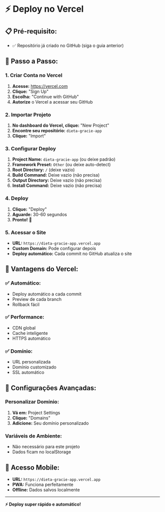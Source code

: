 # ⚡ Deploy no Vercel

## 📋 **Pré-requisito:**
- ✅ Repositório já criado no GitHub (siga o guia anterior)

## 🚀 **Passo a Passo:**

### **1. Criar Conta no Vercel**

1. **Acesse:** https://vercel.com
2. **Clique:** "Sign Up"
3. **Escolha:** "Continue with GitHub"
4. **Autorize** o Vercel a acessar seu GitHub

### **2. Importar Projeto**

1. **No dashboard do Vercel, clique:** "New Project"
2. **Encontre seu repositório:** `dieta-gracie-app`
3. **Clique:** "Import"

### **3. Configurar Deploy**

1. **Project Name:** `dieta-gracie-app` (ou deixe padrão)
2. **Framework Preset:** `Other` (ou deixe auto-detect)
3. **Root Directory:** `/` (deixe vazio)
4. **Build Command:** Deixe vazio (não precisa)
5. **Output Directory:** Deixe vazio (não precisa)
6. **Install Command:** Deixe vazio (não precisa)

### **4. Deploy**

1. **Clique:** "Deploy"
2. **Aguarde:** 30-60 segundos
3. **Pronto!** 🎉

### **5. Acessar o Site**

- **URL:** `https://dieta-gracie-app.vercel.app`
- **Custom Domain:** Pode configurar depois
- **Deploy automático:** Cada commit no GitHub atualiza o site

## 🎯 **Vantagens do Vercel:**

### **✅ Automático:**
- Deploy automático a cada commit
- Preview de cada branch
- Rollback fácil

### **✅ Performance:**
- CDN global
- Cache inteligente
- HTTPS automático

### **✅ Domínio:**
- URL personalizada
- Domínio customizado
- SSL automático

## 🔧 **Configurações Avançadas:**

### **Personalizar Domínio:**
1. **Vá em:** Project Settings
2. **Clique:** "Domains"
3. **Adicione:** Seu domínio personalizado

### **Variáveis de Ambiente:**
- Não necessário para este projeto
- Dados ficam no localStorage

## 📱 **Acesso Mobile:**
- **URL:** `https://dieta-gracie-app.vercel.app`
- **PWA:** Funciona perfeitamente
- **Offline:** Dados salvos localmente

---
**⚡ Deploy super rápido e automático!**
